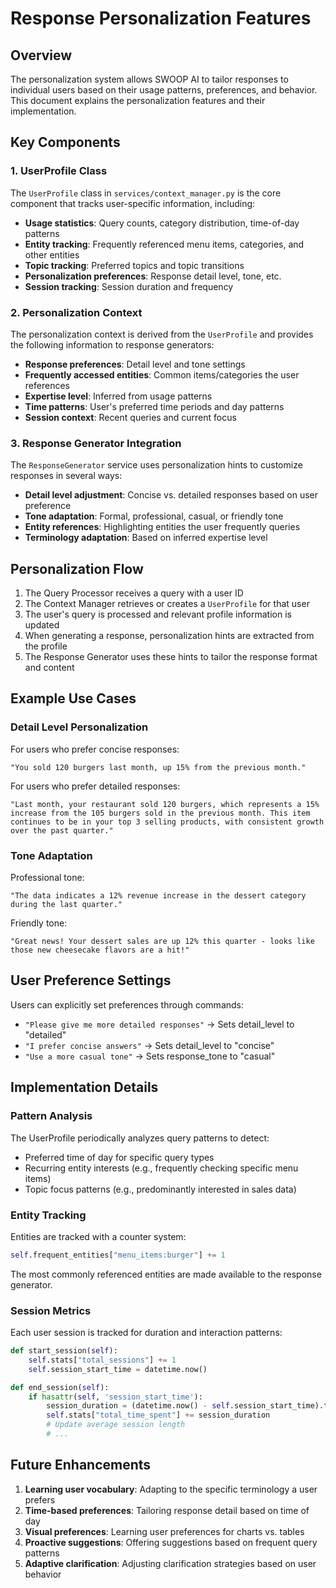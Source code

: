 # Response Personalization Features

## Overview

The personalization system allows SWOOP AI to tailor responses to individual users based on their usage patterns, preferences, and behavior. This document explains the personalization features and their implementation.

## Key Components

### 1. UserProfile Class

The `UserProfile` class in `services/context_manager.py` is the core component that tracks user-specific information, including:

- **Usage statistics**: Query counts, category distribution, time-of-day patterns
- **Entity tracking**: Frequently referenced menu items, categories, and other entities
- **Topic tracking**: Preferred topics and topic transitions
- **Personalization preferences**: Response detail level, tone, etc.
- **Session tracking**: Session duration and frequency

### 2. Personalization Context

The personalization context is derived from the `UserProfile` and provides the following information to response generators:

- **Response preferences**: Detail level and tone settings
- **Frequently accessed entities**: Common items/categories the user references
- **Expertise level**: Inferred from usage patterns
- **Time patterns**: User's preferred time periods and day patterns
- **Session context**: Recent queries and current focus

### 3. Response Generator Integration

The `ResponseGenerator` service uses personalization hints to customize responses in several ways:

- **Detail level adjustment**: Concise vs. detailed responses based on user preference
- **Tone adaptation**: Formal, professional, casual, or friendly tone
- **Entity references**: Highlighting entities the user frequently queries
- **Terminology adaptation**: Based on inferred expertise level

## Personalization Flow

1. The Query Processor receives a query with a user ID
2. The Context Manager retrieves or creates a `UserProfile` for that user
3. The user's query is processed and relevant profile information is updated
4. When generating a response, personalization hints are extracted from the profile
5. The Response Generator uses these hints to tailor the response format and content

## Example Use Cases

### Detail Level Personalization

For users who prefer concise responses:
```
"You sold 120 burgers last month, up 15% from the previous month."
```

For users who prefer detailed responses:
```
"Last month, your restaurant sold 120 burgers, which represents a 15% increase from the 105 burgers sold in the previous month. This item continues to be in your top 3 selling products, with consistent growth over the past quarter."
```

### Tone Adaptation

Professional tone:
```
"The data indicates a 12% revenue increase in the dessert category during the last quarter."
```

Friendly tone:
```
"Great news! Your dessert sales are up 12% this quarter - looks like those new cheesecake flavors are a hit!"
```

## User Preference Settings

Users can explicitly set preferences through commands:

- `"Please give me more detailed responses"` → Sets detail_level to "detailed"
- `"I prefer concise answers"` → Sets detail_level to "concise"
- `"Use a more casual tone"` → Sets response_tone to "casual"

## Implementation Details

### Pattern Analysis

The UserProfile periodically analyzes query patterns to detect:

- Preferred time of day for specific query types
- Recurring entity interests (e.g., frequently checking specific menu items)
- Topic focus patterns (e.g., predominantly interested in sales data)

### Entity Tracking

Entities are tracked with a counter system:
```python
self.frequent_entities["menu_items:burger"] += 1
```

The most commonly referenced entities are made available to the response generator.

### Session Metrics

Each user session is tracked for duration and interaction patterns:
```python
def start_session(self):
    self.stats["total_sessions"] += 1
    self.session_start_time = datetime.now()

def end_session(self):
    if hasattr(self, 'session_start_time'):
        session_duration = (datetime.now() - self.session_start_time).total_seconds()
        self.stats["total_time_spent"] += session_duration
        # Update average session length
        # ...
```

## Future Enhancements

1. **Learning user vocabulary**: Adapting to the specific terminology a user prefers
2. **Time-based preferences**: Tailoring response detail based on time of day
3. **Visual preferences**: Learning user preferences for charts vs. tables
4. **Proactive suggestions**: Offering suggestions based on frequent query patterns
5. **Adaptive clarification**: Adjusting clarification strategies based on user behavior 